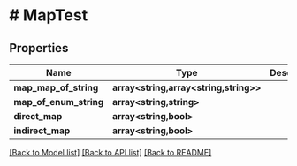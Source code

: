 # # MapTest

## Properties

Name | Type | Description | Notes
------------ | ------------- | ------------- | -------------
**map_map_of_string** | **array<string,array<string,string>>** |  | [optional]
**map_of_enum_string** | **array<string,string>** |  | [optional]
**direct_map** | **array<string,bool>** |  | [optional]
**indirect_map** | **array<string,bool>** |  | [optional]

[[Back to Model list]](../../README.md#models) [[Back to API list]](../../README.md#endpoints) [[Back to README]](../../README.md)

